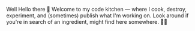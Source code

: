 Well Hello there 👋
Welcome to my code kitchen ― where I cook, destroy, experiment, and (sometimes) publish what I'm working on. Look around if you're in search of an ingredient, might find here somewhere. 👨‍🍳
